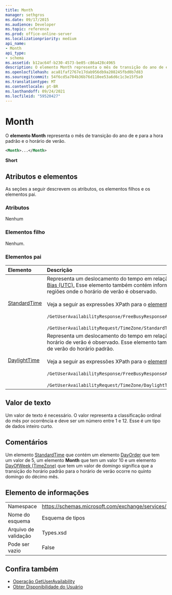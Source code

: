 ```yaml
---
title: Month
manager: sethgros
ms.date: 09/17/2015
ms.audience: Developer
ms.topic: reference
ms.prod: office-online-server
ms.localizationpriority: medium
api_name:
- Month
api_type:
- schema
ms.assetid: b12ac64f-b230-4573-be05-c86a428c4965
description: O elemento Month representa o mês de transição do ano de e para a hora padrão e o horário de verão.
ms.openlocfilehash: aca81faf2767e17dab956db9a208245fbd0b7d83
ms.sourcegitcommit: 54f6cd5a704b36b76d110ee53a6d6c1c3e15f5a9
ms.translationtype: MT
ms.contentlocale: pt-BR
ms.lasthandoff: 09/24/2021
ms.locfileid: "59520427"
---
```

# <a name="month"></a>Month

O **elemento Month** representa o mês de transição do ano de e para a hora padrão e o horário de verão. 
  
```xml
<Month>...</Month>
```

 **Short**
## <a name="attributes-and-elements"></a>Atributos e elementos

As seções a seguir descrevem os atributos, os elementos filhos e os elementos pai.
  
### <a name="attributes"></a>Atributos

Nenhum
  
### <a name="child-elements"></a>Elementos filho

Nenhum.
  
### <a name="parent-elements"></a>Elementos pai

|**Elemento**|**Descrição**|
|:-----|:-----|
|[StandardTime](standardtime.md) <br/> | Representa um deslocamento do tempo em relação ao TEMPO Universal Coordenado (UTC) representado pelo elemento [Bias (UTC).](bias-utc.md) Esse elemento também contém informações sobre a transição para o horário padrão do horário de verão em regiões onde o horário de verão é observado. <br/> <br/>  Veja a seguir as expressões XPath para o [elemento StandardTime:](standardtime.md) <br/> <br/>  `/GetUserAvailabilityResponse/FreeBusyResponseArray/FreeBusyResponse/FreeBusyView/WorkingHours/TimeZone/StandardTime` <br/><br/>  `/GetUserAvailabilityRequest/TimeZone/StandardTime` <br/> |
|[DaylightTime](daylighttime.md) <br/> | Representa um deslocamento do tempo em relação ao UTC representado pelo elemento [Bias (UTC)](bias-utc.md) em regiões onde o horário de verão é observado. Esse elemento também contém informações sobre quando ocorre a transição para o horário de verão do horário padrão.  <br/><br/>  Veja a seguir as expressões XPath para o [elemento DaylightTime:](daylighttime.md)  <br/> <br/> `/GetUserAvailabilityResponse/FreeBusyResponseArray/FreeBusyResponse/FreeBusyView/WorkingHours/TimeZone/DaylightTime` <br/><br/>  `/GetUserAvailabilityRequest/TimeZone/DaylightTime` <br/> |
   
## <a name="text-value"></a>Valor de texto

Um valor de texto é necessário. O valor representa a classificação ordinal do mês por ocorrência e deve ser um número entre 1 e 12. Esse é um tipo de dados inteiro curto.
  
## <a name="remarks"></a>Comentários

Um elemento [StandardTime](standardtime.md) que contém um elemento [DayOrder](dayorder.md) que tem um valor de 5, um elemento **Month** que tem um valor 10 e um elemento [DayOfWeek (TimeZone)](dayofweek-timezone.md) que tem um valor de domingo significa que a transição do horário padrão para o horário de verão ocorre no quinto domingo do décimo mês. 
  
## <a name="element-information"></a>Elemento de informações

|||
|:-----|:-----|
|Namespace  <br/> |https://schemas.microsoft.com/exchange/services/2006/types  <br/> |
|Nome do esquema  <br/> |Esquema de tipos  <br/> |
|Arquivo de validação  <br/> |Types.xsd  <br/> |
|Pode ser vazio  <br/> |False  <br/> |
   
## <a name="see-also"></a>Confira também

- [Operação GetUserAvailability](getuseravailability-operation.md)
- [Obter Disponibilidade do Usuário](https://msdn.microsoft.com/library/d4133fcb-9b0f-4e6b-aadf-a389da83516a%28Office.15%29.aspx)

